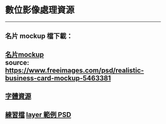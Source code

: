 # 數位影像處理資源
---
## 名片 mockup 檔下載：
<a href="https://dip.project.solmag.tw/mockup-businesscard.zip" download>名片mockup</a><br>
source: <https://www.freeimages.com/psd/realistic-business-card-mockup-5463381>
---
## [字體資源](font-resources.md)
<a href="https://dip.project.solmag.tw/i/newjeans.png" download>練習檔</a>
<a href="https://dip.project.solmag.tw/layer.psd" download>layer 範例 PSD</a>
---
